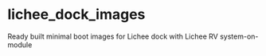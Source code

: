 # lichee_dock_images
Ready built minimal boot images for Lichee dock with Lichee RV system-on-module
